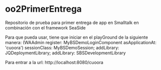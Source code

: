 # oo2PrimerEntrega
Repositorio de prueba para primer entrega de app en Smalltalk en combinación con el framework SeaSide

Para que pueda usar, tiene que iniciar en el playGround de la siguiente manera:
  (WAAdmin register: MyBSDemoLoginComponent asApplicationAt: 'cuoora')
	sessionClass: MyBSDemoSession;
	addLibrary: JQDeploymentLibrary;
	addLibrary: SBSDevelopmentLibrary

Para entrar a la url: http://localhost:8080/cuoora
